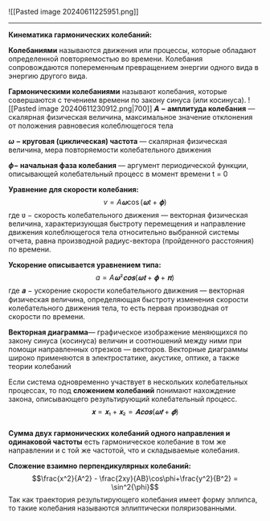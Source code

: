 ![[Pasted image 20240611225951.png]]

---

**Кинематика гармонических колебаний:**

**Колебаниями** называются движения или процессы, которые обладают
определенной повторяемостью во времени. Колебания сопровождаются
попеременным превращением энергии одного вида в энергию другого вида.

**Гармоническими колебаниями** называют колебания, которые совершаются с
течением времени по закону синуса (или косинуса).
![[Pasted image 20240611230912.png|700]]
**$A$ − амплитуда колебания** — скалярная физическая величина, максимальное
значение отклонения от положения равновесия колеблющегося тела

**$ω$ − круговая (циклическая) частота** — скалярная физическая величина, мера
повторяемости колебательного движения

 **$\phi$− начальная фаза колебания** — аргумент периодической функции,
описывающей колебательный процесс в момент времени t = 0

**Уравнение для скорости колебания:** $$v = A𝛚 \cos( 𝛚t + 𝛟)$$где ʋ − скорость колебательного движения — векторная физическая величина, характеризующая быстроту перемещения и направление движения колеблющегося тела относительно выбранной системы отчета, равна производной радиус-вектора (пройденного расстояния) по времени.

**Ускорение описывается уравнением типа:**$$ a = A𝛚² 𝐜𝐨𝐬( 𝛚𝐭 + 𝛟 + 𝛑)$$где 𝒂 − ускорение скорости колебательного движения — векторная физическая величина, определяющая быстроту изменения скорости колебательного движения тела, то есть первая производная от скорости по времени.

**Векторная диаграмма**— графическое изображение меняющихся по закону синуса (косинуса) величин и соотношений между ними при помощи направленных отрезков — векторов. Векторные диаграммы широко применяются в электростатике, акустике, оптике, а также теории колебаний

Если система одновременно участвует в нескольких колебательных процессах, то под **сложением колебаний** понимают нахождение закона, описывающего результирующий колебательный процесс. $$𝐱 = 𝐱₁ + 𝐱₂ = 𝐀𝐜𝐨𝐬(𝝎𝒕 + 𝝓)$$  
**Сумма двух гармонических колебаний одного направления и одинаковой частоты** есть гармоническое колебание в том же направлении и с той же частотой, что и складываемые колебания.

**Сложение взаимно перпендикулярных колебаний:**$$\frac{x^2}{A^2} - \frac{2xy}{AB}\cos\phi+\frac{y^2}{B^2} = \sin^2{\phi}$$
Так как траектория результирующего колебания имеет форму эллипса, то такие колебания называются эллиптически поляризованными.


